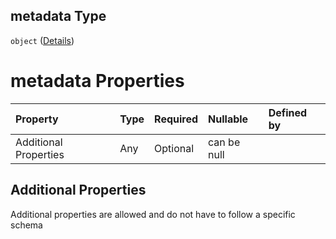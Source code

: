 ## metadata Type

`object` ([Details](btpsa-usecase-properties-services-items-allof-1-then-allof-40-then-allof-7-then-properties-parameters-properties-metadata.md))

# metadata Properties

| Property              | Type | Required | Nullable    | Defined by |
| :-------------------- | :--- | :------- | :---------- | :--------- |
| Additional Properties | Any  | Optional | can be null |            |

## Additional Properties

Additional properties are allowed and do not have to follow a specific schema

